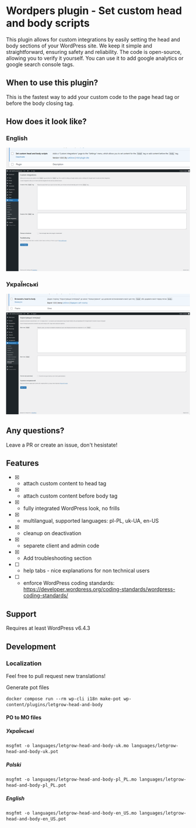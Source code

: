 # Wordpers plugin - Set custom head and body scripts

This plugin allows for custom integrations by easily setting the head and body sections of your WordPress site. We keep it simple and straightforward, ensuring safety and reliability. The code is open-source, allowing you to verify it yourself. You can use it to add google analytics or google search console tags.

## When to use this plugin?

This is the fastest way to add your custom code to the page head tag or before the body closing tag.

## How does it look like?

### English

![Acivate pluing on plugin list - english](./readme-images/en-plugin-active.png)
![Plugin admin dashboard - english](./readme-images/en-admin-page.png)

### УкраЇнські

![Активувати плагін у списку плагінів](./readme-images/uk-plugin-active.png)
![Панель адміністратора плагінів](./readme-images/uk-admin-page.png)

## Any questions?

Leave a PR or create an issue, don't hesistate!

## Features

- [x] - attach custom content to head tag
- [x] - attach custom content before body tag
- [x] - fully integrated WordPress look, no frills
- [x] - multilangual, supported languages: pl-PL, uk-UA, en-US
- [x] - cleanup on deactivation
- [x] - separete client and admin code
- [x] - Add troubleshooting section
- [ ] - help tabs - nice explanations for non technical users
- [ ] - enforce WordPress coding standards: https://developer.wordpress.org/coding-standards/wordpress-coding-standards/

## Support

Requires at least WordPress v6.4.3

## Development

### Localization

Feel free to pull request new translations!

Generate pot files

```
docker compose run --rm wp-cli i18n make-pot wp-content/plugins/letgrow-head-and-body
```

#### PO to MO files

##### УкраЇнські

```
msgfmt -o languages/letgrow-head-and-body-uk.mo languages/letgrow-head-and-body-uk.pot
```

##### Polski

```
msgfmt -o languages/letgrow-head-and-body-pl_PL.mo languages/letgrow-head-and-body-pl_PL.pot
```

##### English

```
msgfmt -o languages/letgrow-head-and-body-en_US.mo languages/letgrow-head-and-body-en_US.pot
```
